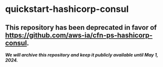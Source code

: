 # quickstart-hashicorp-consul 
## This repository has been deprecated in favor of https://github.com/aws-ia/cfn-ps-hashicorp-consul. 
***We will archive this repository and keep it publicly available until May 1, 2024.***
